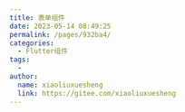 ```yaml
---
title: 表单组件
date: 2023-05-14 08:49:25
permalink: /pages/932ba4/
categories:
  - Flutter组件
tags:
  - 
author: 
  name: xiaoliuxuesheng
  link: https://gitee.com/xiaoliuxuesheng
---
```

